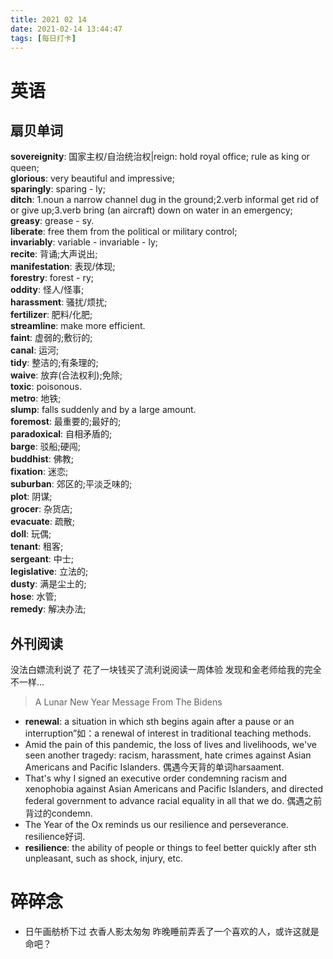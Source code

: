 ```yaml
---
title: 2021 02 14 
date: 2021-02-14 13:44:47
tags: [每日打卡]
---
```

# 英语
## 扇贝单词
**sovereignity**: 国家主权/自治统治权|reign: hold royal office; rule as king or queen;<br>
**glorious**: very beautiful and impressive;<br>
**sparingly**: sparing - ly;<br>
**ditch**: 1.noun a narrow channel dug in the ground;2.verb informal get rid of or give up;3.verb bring (an aircraft) down on water in an emergency;<br>
**greasy**: grease - sy.<br>
**liberate**: free them from the political or military control;<br>
**invariably**: variable - invariable - ly;<br>
**recite**: 背诵;大声说出;<br>
**manifestation**: 表现/体现;<br>
**forestry**: forest - ry;<br>
**oddity**: 怪人/怪事;<br>
**harassment**: 骚扰/烦扰;<br>
**fertilizer**: 肥料/化肥;<br>
**streamline**: make more efficient.<br>
**faint**: 虚弱的;敷衍的;<br>
**canal**: 运河;<br>
**tidy**: 整洁的;有条理的;<br>
**waive**: 放弃(合法权利);免除;<br>
**toxic**: poisonous.<br>
**metro**: 地铁;<br>
**slump**: falls suddenly and by a large amount.<br>
**foremost**: 最重要的;最好的;<br>
**paradoxical**: 自相矛盾的;<br>
**barge**: 驳船;硬闯;<br>
**buddhist**: 佛教;<br>
**fixation**: 迷恋;<br>
**suburban**: 郊区的;平淡乏味的;<br>
**plot**: 阴谋;<br>
**grocer**: 杂货店;<br>
**evacuate**: 疏散;<br>
**doll**: 玩偶;<br>
**tenant**: 租客;<br>
**sergeant**: 中士;<br>
**legislative**: 立法的;<br>
**dusty**: 满是尘土的;<br>
**hose**: 水管;<br>
**remedy**: 解决办法;<br>
## 外刊阅读
没法白嫖流利说了 花了一块钱买了流利说阅读一周体验 发现和金老师给我的完全不一样...<br>
>A Lunar New Year Message From The Bidens
- **renewal**: a situation in which sth begins again after a pause or an interruption”如：a renewal of interest in traditional teaching methods.
- Amid the pain of this pandemic, the loss of lives and livelihoods, we've seen another tragedy: racism, harassment, hate crimes against Asian Americans and Pacific Islanders. 偶遇今天背的单词harsaament.
- That's why I signed an executive order condemning racism and xenophobia against Asian Americans and Pacific Islanders, and directed federal government to advance racial equality in all that we do.  偶遇之前背过的condemn.
- The Year of the Ox reminds us our resilience and perseverance. resilience好词.
- **resilience**: the ability of people or things to feel better quickly after sth unpleasant, such as shock, injury, etc.
# 碎碎念
- 日午画舫桥下过 衣香人影太匆匆
昨晚睡前弄丢了一个喜欢的人，或许这就是命吧？
